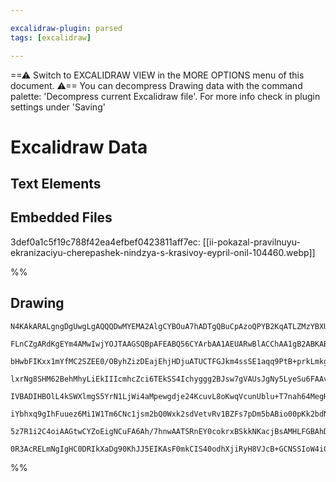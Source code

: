 ```yaml
---

excalidraw-plugin: parsed
tags: [excalidraw]

---
```

==⚠  Switch to EXCALIDRAW VIEW in the MORE OPTIONS menu of this document. ⚠== You can decompress Drawing data with the command palette: 'Decompress current Excalidraw file'. For more info check in plugin settings under 'Saving'


# Excalidraw Data
## Text Elements
## Embedded Files
3def0a1c5f19c788f42ea4efbef0423811aff7ec: [[ii-pokazal-pravilnuyu-ekranizaciyu-cherepashek-nindzya-s-krasivoy-eypril-onil-104460.webp]]

%%
## Drawing
```compressed-json
N4KAkARALgngDgUwgLgAQQQDwMYEMA2AlgCYBOuA7hADTgQBuCpAzoQPYB2KqATLZMzYBXUtiRoIACyhQ4zZAHoFAc0JRJQgEYA6bGwC2CgF7N6hbEcK4OCtptbErHALRY8RMpWdx8Q1TdIEfARcZgRmBShcZQUebQBWbQBGGjoghH0EDihmbgBtcDBQMBLoeHF0Qn1opH5SxhZ2LjR4gGYANjrIBtZOADlOMW4k9oBOVoAOHiSJrohCDmIsbghc

FLnCZgARdKgEYm4AMwIwjYOJTAAGSQBpAFEABQ56CYArbAA1AEUARwBlACChAA1gB2ABKABZUiVIIdCPh8H9YMEVoIPDDSswoKQ2MCEAB1Ejqbh8QoCHF4hDImCoiTokiYyC4vySDjhXJoJJzNhwXDYNQwYaXS5zazKOmoS7aSGXHiQtrxEUjS6gy7xHjxOaYbjOeLxSHJHijUGjJKtc0TUHtLXkiBCtDOJKjdoJS5JWWgibtd2jcazO3Y3H4gDC

bHwbFIKxx1mYfMC2SZEE0/OByhZizDEajEhjHDjuATUCTFGJkm4ssSE1aqq9PtB+prkLmkgQhGU0mGoNB2mNoNa01lkKSoMhoLmYX2wzaEzH7VakLJsIg6eEcAAksROag8gBdOaHciZTfcDhCRFzDPEdnMbdni92zTCRZ3YKZbLbvdzIRwYi4PbnKgI48NarSTO0PAgQGy5EBwwKnue+BzBG2D4oBxz4KcgZRFAQjbhAiCLAsyhJvCwQnhIrRLIc

lxrNg8SHM62BehMhyLiEkIIIcmhcZci6TEkSS4Ichyggg2BJsw7gVAUsJgNy5LyeSu6FAAvnUxSlIyEhJAAMsoABCCCjJoWwhvQHDYJI66XAAUkYrYwDcSawIgKyBNgUQcBKtR2jqjpqnEYGjLKPDuu6cwOqgzgWq0MpJBqY4JRMglhc2dqlsQJJoGqCQtm2HbFlylytGK3mSqK2HBggWaRisADESQIE1TVJimqGrkImbhnVubkPm8ZZMWB4IkiK

IVBADIHBOlL4kSWXlmgS5YrN1LjWi4aMpewgdje24KcuvL8oKwqVcunUblu+T7nah64MegH3khdoLEs/noLgPBJlee3cJppSuRUrTkupgYIFOXLVuqfrDqVdo9E0FbpcuCP9IMFSJW0lx+uOL3bLsEOoBhWHLk+XXEK+GRDXeiHfr+/6E8B3ZypBPDtJCnR2rB8FoE9yFsKhhPEwgangDdkC4HAcDIgzf2FNAraZCsRCFZiDCEAgFAGamnXddmDU

iYbhxq9gIhFuuez6Mi1W1Tm6CNc1jsm2bQ0Wxk2sdVetvRv1BZFs7pDm5bABio00pKk2bdN8um4HruW9bVLzdlvB1BAsdBxkif4uHE1TQHmf6OCO1shywxpxn8cZAA8nyAqwKdFcu9kbv6MHnBQMH90IlFtqlJXLchx3fyEEYFRhU3ceDxkAAqWBQACKvNOgwSHMNMfN1Arcy6QC+B2wFCtrgj20xvU9b5bdyLAC++HyEgGrLfBdV/oN+4hQM/lO

5z7R1i2C4oiAAGtwCYZoEigNCuFA6Ah/7hnwAATSRnEY0cokrxBSkkNKacjBsAMHLFGBAhDjzUpPQuxdya/QkFeNW6YSAjzHqSM6kBaHEGRAgOA3A+7MNICQAAsmwJYV9cCaGCOhE4CA04sO9mgf6EADLhgfqQZQKYAAU0xxy8BHNQTRGjpTxAAJRJnBAgZQ55CzuWUbgNRNZtE8BsbwexejDEkLPkWbOCBa5QCaDTB8pQ7qZGMYsJgxF8GlCyMI

0R3AcRELmNgIgHC0DRIkXaDg90KhJJ5EIKAsF0mkCIS40odhXjiRyH8VJcB+GCNSSIoW4i078i8YwGeuD8ChMgIDNE6RPKI1iXhKABhP5uV5qfGCAs0JHDqVzUIC9ulNJaQhREoswCgzhAicIf1VIgFUkAA=
```
%%